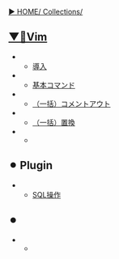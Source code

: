 [▶︎ HOME/ Collections/](https://gitpress.io/@sh16ma/collections)


## [▼📗Vim](https://gitpress.io/c/vim__/)
- - [導入](vim_init.mdt)
- - [基本コマンド](vim_commands.md)
- - [（一括）コメントアウト](vim_commentout.md)
- - [（一括）置換](vim_replace.md)
- - [](vim_extensions.md)


## ⚫︎ Plugin
- - [SQL操作](vim_plugin_q.md)


## ⚫︎
- - []()
